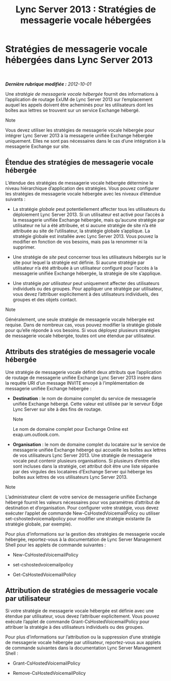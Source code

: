 ﻿---
title: 'Lync Server 2013 : Stratégies de messagerie vocale hébergées'
TOCTitle: Stratégies de messagerie vocale hébergées
ms:assetid: d62a35ed-cbe2-4f06-86b4-e192c18435c1
ms:mtpsurl: https://technet.microsoft.com/fr-fr/library/Gg398932(v=OCS.15)
ms:contentKeyID: 49298980
ms.date: 05/20/2016
mtps_version: v=OCS.15
ms.translationtype: HT
---

# Stratégies de messagerie vocale hébergées dans Lync Server 2013

 

_**Dernière rubrique modifiée :** 2012-10-01_

Une *stratégie de messagerie vocale hébergée* fournit des informations à l’application de routage ExUM de Lync Server 2013 sur l’emplacement auquel les appels doivent être acheminés pour les utilisateurs dont les boîtes aux lettres se trouvent sur un service Exchange hébergé.

> [!note]  
> Vous devez utiliser les stratégies de messagerie vocale hébergée pour intégrer Lync Server 2013 à la messagerie unifiée Exchange hébergée uniquement. Elles ne sont pas nécessaires dans le cas d’une intégration à la messagerie Exchange sur site.

## Étendue des stratégies de messagerie vocale hébergée

L’étendue des stratégies de messagerie vocale hébergée détermine le niveau hiérarchique d’application des stratégies. Vous pouvez configurer les stratégies de messagerie vocale hébergée avec les niveaux d’étendue suivants :

  - La stratégie *globale* peut potentiellement affecter tous les utilisateurs du déploiement Lync Server 2013. Si un utilisateur est activé pour l’accès à la messagerie unifiée Exchange hébergée, mais qu’aucune stratégie par utilisateur ne lui a été attribuée, et si aucune stratégie de site n’a été attribuée au site de l’utilisateur, la stratégie globale s’applique. La stratégie globale est installée avec Lync Server 2013. Vous pouvez la modifier en fonction de vos besoins, mais pas la renommer ni la supprimer.

  - Une stratégie de *site* peut concerner tous les utilisateurs hébergés sur le site pour lequel la stratégie est définie. Si aucune stratégie par utilisateur n’a été attribuée à un utilisateur configuré pour l’accès à la messagerie unifiée Exchange hébergée, la stratégie de site s’applique.

  - Une stratégie *par utilisateur* peut uniquement affecter des utilisateurs individuels ou des groupes. Pour appliquer une stratégie par utilisateur, vous devez l’attribuer explicitement à des utilisateurs individuels, des groupes et des objets contact.

> [!note]  
> Généralement, une seule stratégie de messagerie vocale hébergée est requise. Dans de nombreux cas, vous pouvez modifier la stratégie globale pour qu’elle réponde à vos besoins. Si vous déployez plusieurs stratégies de messagerie vocale hébergée, toutes ont une étendue par utilisateur.

## Attributs des stratégies de messagerie vocale hébergée

Une stratégie de messagerie vocale définit deux attributs que l’application de routage de messagerie unifiée Exchange Lync Server 2013 insère dans la requête URI d’un message INVITE envoyé à l’implémentation de messagerie unifiée Exchange hébergée :

  - **Destination** : le nom de domaine complet du service de messagerie unifiée Exchange hébergé. Cette valeur est utilisée par le serveur Edge Lync Server sur site à des fins de routage.
    
    > [!note]  
    > Le nom de domaine complet pour Exchange Online est exap.um.outlook.com.

  - **Organisation** : le nom de domaine complet du locataire sur le service de messagerie unifiée Exchange hébergé qui accueille les boîtes aux lettres de vos utilisateurs Lync Server 2013. Une stratégie de messagerie vocale peut contenir plusieurs organisations. Si plusieurs d’entre elles sont incluses dans la stratégie, cet attribut doit être une liste séparée par des virgules des locataires d’Exchange Server qui héberge les boîtes aux lettres de vos utilisateurs Lync Server 2013.

> [!note]  
> L’administrateur client de votre service de messagerie unifiée Exchange hébergé fournit les valeurs nécessaires pour vos paramètres d’attribut de destination et d’organisation. Pour configurer votre stratégie, vous devez exécuter l’applet de commande New-CsHostedVoicemailPolicy ou utiliser set-cshostedvoicemailpolicy pour modifier une stratégie existante (la stratégie globale, par exemple).

Pour plus d’informations sur la gestion des stratégies de messagerie vocale hébergée, reportez-vous à la documentation de Lync Server Management Shell pour les applets de commande suivantes :

  - New-CsHostedVoicemailPolicy

  - set-cshostedvoicemailpolicy

  - Get-CsHostedVoicemailPolicy

## Attribution de stratégies de messagerie vocale par utilisateur

Si votre stratégie de messagerie vocale hébergée est définie avec une étendue par utilisateur, vous devez l’attribuer explicitement. Vous pouvez exécute l’applet de commande Grant-CsHostedVoicemailPolicy pour attribuer la stratégie à des utilisateurs individuels ou des groupes.

Pour plus d’informations sur l’attribution ou la suppression d’une stratégie de messagerie vocale hébergée par utilisateur, reportez-vous aux applets de commande suivantes dans la documentation Lync Server Management Shell :

  - Grant-CsHostedVoicemailPolicy

  - Remove-CsHostedVoicemailPolicy

